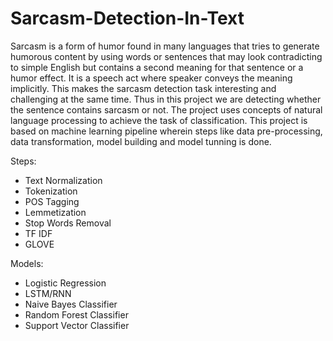 # Sarcasm-Detection-In-Text

Sarcasm is a form of humor found in many languages that tries to generate humorous content by using words or sentences that may look contradicting to simple English but contains a second meaning for that sentence or a humor effect. It is a speech act where speaker conveys the meaning implicitly. This makes the sarcasm detection task interesting and challenging at the same time. Thus in this project we are detecting whether the sentence contains sarcasm or not. The project uses concepts of natural language processing to achieve the task of classification. This project is based on machine learning pipeline wherein steps like data pre-processing, data transformation, model building and model tunning is done.

Steps:
- Text Normalization
- Tokenization 
- POS Tagging
- Lemmetization
- Stop Words Removal
- TF IDF
- GLOVE 

Models: 
- Logistic Regression
- LSTM/RNN
- Naive Bayes Classifier
- Random Forest Classifier
- Support Vector Classifier

